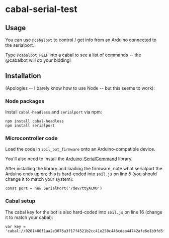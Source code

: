 # cabal-serial-test


## Usage

You can use ```@cabalbot``` to control / get info from an Arduino connected to the serialport.

Type ```@cabalbot HELP``` into a cabal to see a list of commands -- the @cabalbot will do your bidding!


## Installation

(Apologies -- I barely know how to use Node -- but this seems to work):

### Node packages

Install ```cabal-headless``` and ```serialport``` via npm:

```
npm install cabal-headless
npm install serialport
```

### Microcontroller code

Load the code in ```soil_bot_firmware``` onto an Arduino-compatible device.

You'll also need to install the [Arduino-SerialCommand](https://github.com/p-v-o-s/Arduino-SerialCommand) library.

After installing the library and loading the firmware, note what serialport the Arduino ends up on; this is hard-coded into ```soil.js``` on line 5 (you should change it to match your system):

```
const port = new SerialPort('/dev/ttyACM0')
```

### Cabal setup

The cabal key for the bot is also hard-coded into ```soil.js``` on line 16 (change it to match your cabal):

```
var key = 'cabal://0201400f1aa2e3076a3f17f4521b2cc41e258c446cdaa44742afe6e1b9fd5f82'
```







